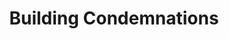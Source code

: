 ---
schema: default
title: Building Condemnations
organization: City of St. Louis
notes: >-
  Zip file includes csv of condemned buildings and includes XLS file of related fields
resources:
  - name: ' Pipe delimited text file'
    url: 'http://data.stlouis-mo.gov/downloads/condemn.zip'
    format: csv
license: ''
category:
  - Planning / Zoning
  - Public Safety
  - Properties
maintainer: ''
maintainer_email: ''
---